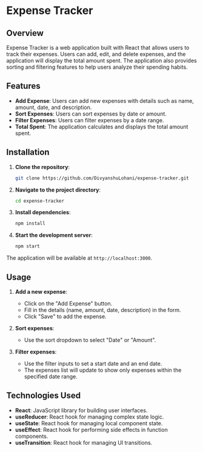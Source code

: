 # Expense Tracker

## Overview

Expense Tracker is a web application built with React that allows users to track their expenses. Users can add, edit, and delete expenses, and the application will display the total amount spent. The application also provides sorting and filtering features to help users analyze their spending habits.

## Features

- **Add Expense**: Users can add new expenses with details such as name, amount, date, and description.
- **Sort Expenses**: Users can sort expenses by date or amount.
- **Filter Expenses**: Users can filter expenses by a date range.
- **Total Spent**: The application calculates and displays the total amount spent.

## Installation

1. **Clone the repository**:
    ```sh
    git clone https://github.com/DivyanshuLohani/expense-tracker.git
    ```

2. **Navigate to the project directory**:
    ```sh
    cd expense-tracker
    ```

3. **Install dependencies**:
    ```sh
    npm install
    ```

4. **Start the development server**:
    ```sh
    npm start
    ```

The application will be available at `http://localhost:3000`.

## Usage

1. **Add a new expense**:
    - Click on the "Add Expense" button.
    - Fill in the details (name, amount, date, description) in the form.
    - Click "Save" to add the expense.

2. **Sort expenses**:
    - Use the sort dropdown to select "Date" or "Amount".

3. **Filter expenses**:
    - Use the filter inputs to set a start date and an end date.
    - The expenses list will update to show only expenses within the specified date range.

## Technologies Used

- **React**: JavaScript library for building user interfaces.
- **useReducer**: React hook for managing complex state logic.
- **useState**: React hook for managing local component state.
- **useEffect**: React hook for performing side effects in function components.
- **useTransition**: React hook for managing UI transitions.
